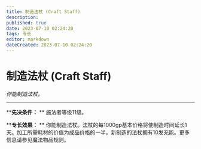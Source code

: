 ```yaml
---
title: 制造法杖 (Craft Staff)
description: 
published: true
date: 2023-07-10 02:24:20
tags: 专长
editor: markdown
dateCreated: 2023-07-10 02:24:20
---
```


# 制造法杖 (Craft Staff)

_你能制造法杖。_

---

****先决条件：** ** 施法者等级11级。

****专长效果：** **
你能制造法杖。法杖的每1000gp基本价格将使制造时间延长1天。加工所需耗材的价值为成品价格的一半。新制造的法杖拥有10发充能。更多信息请参见魔法物品规则。

